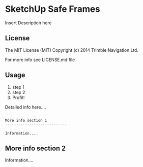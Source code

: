 SketchUp Safe Frames
==============================

Insert Description here

License
-----
The MIT License (MIT)
Copyright (c) 2014 Trimble Navigation Ltd.

For more info see LICENSE.md file

Usage
-----

1. step 1
2. step 2
3. Profit!

Detailed info here....
```

More info section 1
----------------------------

Information....

```

More info section 2
----------------------------

Information....
```
